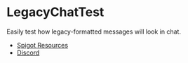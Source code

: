 # LegacyChatTest
Easily test how legacy-formatted messages will look in chat.

* [Spigot Resources](https://spigotmc.org/resources/80783)
* [Discord](https://thbn.me/discord)
